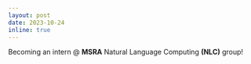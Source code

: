 ```yaml
---
layout: post
date: 2023-10-24
inline: true
---
```


Becoming an intern @ **MSRA** Natural Language Computing **(NLC)** group! 
